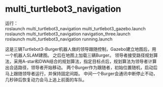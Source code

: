 # multi_turtlebot3_navigation
运行：  
roslaunch multi_turtlebot3_navigation multi_turtlebot3_gazebo.launch   
roslaunch multi_turtlebot3_navigation navigation_three.launch  
roslaunch multi_turtlebot3_navigation running.launch


这是三辆Turtlebot3-Burger机器人做的领导跟随控制，Gazebo建立地图后，用一个机器人SLAM建图。 之后在地图上加载三辆Burger。 领导者接受路径规划算法，采用A-star和DWA结合的规划算法，指定目标点后，规划算法为领导者计算出合适路径，领导者开始移动。 两个Burger作为跟随者，初始位置随机，启动后马上跟随领导者运行，并保持固定间距。 中间一个Burger会通讯中断停止不动，几秒钟后恢复动力会马上追上前面的车队。
